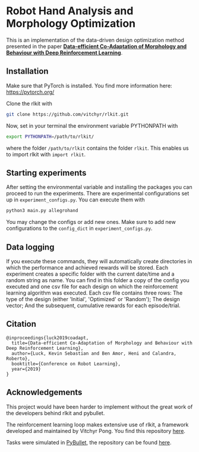 # Robot Hand Analysis and Morphology Optimization

This is an implementation of the data-driven design optimization method presented in the paper [**Data-efficient Co-Adaptation of Morphology and Behaviour with Deep Reinforcement Learning**](https://research.fb.com/publications/data-efficient-co-adaptation-of-morphology-and-behaviour-with-deep-reinforcement-learning/).

## Installation

Make sure that PyTorch is installed. You find more information here: https://pytorch.org/

Clone the rlkit with
```bash
git clone https://github.com/vitchyr/rlkit.git
```
Now, set in your terminal the environment variable PYTHONPATH with
```bash
export PYTHONPATH=/path/to/rlkit/
```
where the folder `/path/to/rlkit` contains the folder `rlkit`. This enables us
to import rlkit with `import rlkit`.


## Starting experiments

After setting the environmental variable and installing the packages you can
proceed to run the experiments.
There are experimental configurations set up in `experiment_configs.py`.
You can execute them with
```bash
python3 main.py allegrohand
```

You may change the configs or add new ones. Make sure to add new configurations to
the `config_dict` in `experiment_configs.py`.

## Data logging
If you execute these commands, they will automatically create directories in which
the performance and achieved rewards will be stored. Each experiment creates
a specific folder with the current date/time and a random string as name.
You can find in this folder a copy of the config you executed and one csv file
for each design on which the reinforcement learning algorithm was executed.
Each csv file contains three rows: The type of the design (either 'Initial', 'Optimized' or 'Random');
The design vector; And the subsequent, cumulative rewards for each episode/trial.

## Citation

```
@inproceedings{luck2019coadapt,
  title={Data-efficient Co-Adaptation of Morphology and Behaviour with Deep Reinforcement Learning},
  author={Luck, Kevin Sebastian and Ben Amor, Heni and Calandra, Roberto},
  booktitle={Conference on Robot Learning},
  year={2019}
}
```

## Acknowledgements
This project would have been harder to implement without the great work of
the developers behind rlkit and pybullet.

The reinforcement learning loop makes extensive use of rlkit, a framework developed
and maintained by Vitchyr Pong. You find this repository [here](https://github.com/vitchyr/rlkit).

Tasks were simulated in [PyBullet](https://pybullet.org/wordpress/), the
repository can be found [here](https://github.com/bulletphysics/bullet3/tree/master/examples/pybullet).
